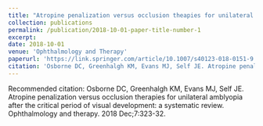 ```yaml
---
title: "Atropine penalization versus occlusion theapies for unilateral amblyopia after the critical period of visual development: A systematic review"
collection: publications
permalink: /publication/2018-10-01-paper-title-number-1
excerpt: 
date: 2018-10-01
venue: 'Ophthalmology and Therapy'
paperurl: 'https://link.springer.com/article/10.1007/s40123-018-0151-9'
citation: 'Osborne DC, Greenhalgh KM, Evans MJ, Self JE. Atropine penalization versus occlusion therapies for unilateral amblyopia after the critical period of visual development: a systematic review. <i> Ophthalmology and therapy. </i> 2018 Dec;7:323-32.'
---
```


Recommended citation: Osborne DC, Greenhalgh KM, Evans MJ, Self JE. Atropine penalization versus occlusion therapies for unilateral amblyopia after the critical period of visual development: a systematic review. Ophthalmology and therapy. 2018 Dec;7:323-32.